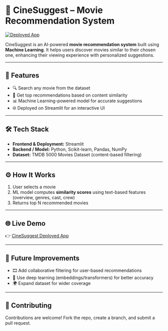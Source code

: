 # 🍿 CineSuggest – Movie Recommendation System  

[![Deployed App](https://img.shields.io/badge/Try%20It%20Here-Live%20Demo-brightgreen)](https://cinesuggestai.streamlit.app/)  

CineSuggest is an AI-powered **movie recommendation system** built using **Machine Learning**. It helps users discover movies similar to their chosen one, enhancing their viewing experience with personalized suggestions.  

---

## 🚀 Features  
- 🔍 Search any movie from the dataset  
- 🎥 Get top recommendations based on content similarity  
- 📊 Machine Learning-powered model for accurate suggestions  
- 🌐 Deployed on Streamlit for an interactive UI  

---

## 🛠️ Tech Stack  
- **Frontend & Deployment:** Streamlit  
- **Backend / Model:** Python, Scikit-learn, Pandas, NumPy  
- **Dataset:** TMDB 5000 Movies Dataset (content-based filtering)  

---

## ⚙️ How It Works  
1. User selects a movie  
2. ML model computes **similarity scores** using text-based features (overview, genres, cast, crew)  
3. Returns top N recommended movies  

---

## 🌐 Live Demo  
👉 [CineSuggest Deployed App](https://cinesuggestai.streamlit.app/)  

---

## 📜 Future Improvements  
- 🎞️ Add collaborative filtering for user-based recommendations  
- 🧠 Use deep learning (embeddings/transformers) for better accuracy  
- 🌍 Expand dataset for wider coverage  

---

## 🤝 Contributing  
Contributions are welcome! Fork the repo, create a branch, and submit a pull request.  
